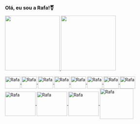 ### Olá, eu sou a Rafa!⚧️
<div>
  <a href="https://github.com/ElaRafaPy">
    <img height="180em" src="https://github-readme-stats.vercel.app/api?username=ElaRafaPy&show_icons=true&theme=dracula&include_all_commits=true&count_private=true"/)>
    <img height="180em" src="https://github-readme-stats.vercel.app/api/top-langs/?username=ElaRafaPy&layout=compact&langs_count=7&theme=dracula"/)>
</div>
<div style="display: inline_block"><br>
  <img align="center" alt="Rafa" height="40" width="50" src="https://cdn.jsdelivr.net/gh/devicons/devicon/icons/python/python-original-wordmark.svg">
  <img align="center" alt="Rafa" height="40" width="50" src="https://cdn.jsdelivr.net/gh/devicons/devicon/icons/django/django-original.svg">
  <img align="center" alt="Rafa" height="40" width="50" src="https://cdn.jsdelivr.net/gh/devicons/devicon/icons/javascript/javascript-original.svg">
  <img align="center" alt="Rafa" height="40" width="50" src="https://cdn.jsdelivr.net/gh/devicons/devicon/icons/typescript/typescript-original.svg">
  <img align="center" alt="Rafa" height="40" width="50" src="https://cdn.jsdelivr.net/gh/devicons/devicon/icons/nodejs/nodejs-original-wordmark.svg">
  <img align="center" alt="Rafa" height="40" width="50" src="https://cdn.jsdelivr.net/gh/devicons/devicon/icons/express/express-original-wordmark.svg">
  <img align="center" alt="Rafa" height="40" width="50" src="https://cdn.jsdelivr.net/gh/devicons/devicon/icons/mysql/mysql-original-wordmark.svg">
  <img align="center" alt="Rafa" height="40" width="50" src="https://cdn.jsdelivr.net/gh/devicons/devicon/icons/react/react-original-wordmark.svg"><br> 
  <img align="center" alt="Rafa" height="80" width="100"        src="https://static.wikia.nocookie.net/minecraft/images/c/cb/Axolotl_%28lucy%29.gif/revision/latest/smart/width/400/height/225?cb=20201217015152">
  <img align="center" alt="Rafa" height="80" width="100"
  src="https://static.wikia.nocookie.net/minecraft_gamepedia/images/6/63/Cyan_Axolotl_JE2.gif/revision/latest?cb=20210402214528">
  <img align="center" alt="Rafa" height="80" width="100"
  src="https://static.wikia.nocookie.net/minecraft/images/c/c6/Axolotl_%28blue%29.gif/revision/latest?cb=20201217015052">
  <img align="center" alt="Rafa" height="100" width="110"
  src="https://static.wikia.nocookie.net/minecraft/images/6/6a/Axolotls_Swimming.gif/revision/latest?cb=20201219210623">
</div>
